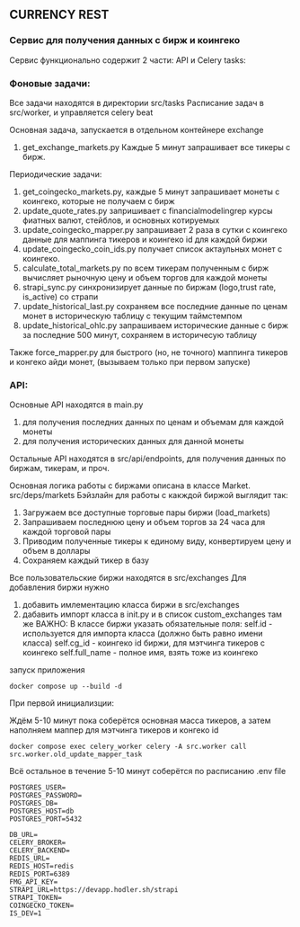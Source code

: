 ## CURRENCY REST

### Сервис для получения данных с бирж и коингеко


Сервис функционально содержит 2 части: API и Celery tasks:

### Фоновые задачи:
Все задачи находятся в директории src/tasks
Расписание задач в src/worker, и управляется celery beat

Основная задача, запускается в отдельном контейнере exchange
1. get_exchange_markets.py Каждые 5 минут запрашивает все тикеры с бирж.

Периодические задачи:
1. get_coingecko_markets.py, каждые 5 минут запрашивает монеты с коингеко, которые не получаем с бирж
2. update_quote_rates.py запришивает с financialmodelingrep курсы фиатных валют, стейблов, и основных котируемых
3. update_coingecko_mapper.py запрашивает 2 раза в сутки с коингеко данные для маппинга тикеров и коингеко id для каждой биржи
4. update_coingecko_coin_ids.py получает список актаульных монет с коингеко.
5. calculate_total_markets.py по всем тикерам полученным с бирж вычисляет рыночную цену и объем торгов для каждой монеты
6. strapi_sync.py синхронизирует данные по биржам (logo,trust rate, is_active) со страпи
7. update_historical_last.py сохраняем все последние данные по ценам монет в историческую таблицу с текущим таймстемпом
8. update_historical_ohlc.py запрашиваем исторические данные с бирж за последние 500 минут, сохраняем в историчесую таблицу 

Также force_mapper.py для быстрого (но, не точного) маппинга тикеров и конгеко айди монет, (вызываем только при первом запуске)

### API:

Основные API находятся в main.py 
1. для получения последних данных по ценам и объемам для каждой монеты
2. для получения исторических данных для данной монеты

Остальные API находятся в src/api/endpoints, для получения данных по биржам, тикерам, и проч.


Основная логика работы с биржами описана в классе Market. src/deps/markets
Бэйзлайн для работы с какждой биржой выглядит так:
1. Загружаем все доступные торговые пары биржи (load_markets)
2. Запрашиваем последнюю цену и объем торгов за 24 часа для каждой торговой пары
3. Приводим полученные тикеры к единому виду, конвертируем цену и объем в доллары
4. Сохраняем каждый тикер в базу

Все пользовательские биржи находятся в src/exchanges
Для добавления биржи нужно 
1. добавить имлементацию класса биржи в src/exchanges
2. дабавить импорт класса в init.py и в список custom_exchanges там же
ВАЖНО:
В классе биржи указать обязательные поля:
   self.id - используется для импорта класса (должно быть равно имени класса) 
   self.cg_id - коингеко id биржи, для мэтчинга тикеров с коингеко
   self.full_name - полное имя, взять тоже из коингеко

запуск приложения
```
docker compose up --build -d
```
При первой инициализции:

Ждём 5-10 минут пока соберётся основная масса тикеров, а затем наполняем маппер для мэтчинга тикеров и конгеко id
```
docker compose exec celery_worker celery -A src.worker call src.worker.old_update_mapper_task
```
Всё остальное в течение 5-10 минут соберётся по расписанию
.env file
```
POSTGRES_USER=
POSTGRES_PASSWORD=
POSTGRES_DB=
POSTGRES_HOST=db
POSTGRES_PORT=5432

DB_URL=
CELERY_BROKER=
CELERY_BACKEND=
REDIS_URL=
REDIS_HOST=redis
REDIS_PORT=6389
FMG_API_KEY=
STRAPI_URL=https://devapp.hodler.sh/strapi
STRAPI_TOKEN=
COINGECKO_TOKEN=
IS_DEV=1
```


